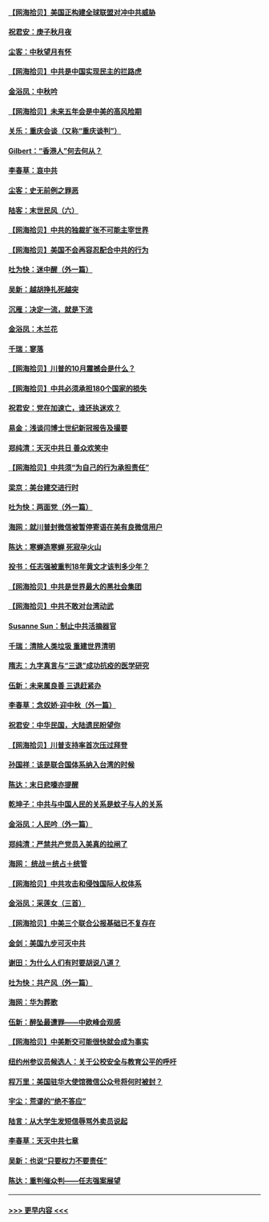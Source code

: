 #### [【网海拾贝】美国正构建全球联盟对冲中共威胁](../pages/nsc993/n12446580.md?t=10030351) 
#### [祝君安：庚子秋月夜](../pages/nsc993/n12445870.md?t=10030351) 
#### [尘客：中秋望月有怀](../pages/nsc993/n12444632.md?t=10030351) 
#### [【网海拾贝】中共是中国实现民主的拦路虎](../pages/nsc993/n12443573.md?t=10030351) 
#### [金浴凤：中秋吟](../pages/nsc993/n12441773.md?t=10030351) 
#### [【网海拾贝】未来五年会是中美的高风险期](../pages/nsc993/n12440760.md?t=10030351) 
#### [关乐：重庆会谈（又称“重庆谈判”）](../pages/nsc993/n12437525.md?t=10030351) 
#### [Gilbert：“香港人”何去何从？](../pages/nsc993/n12435894.md?t=10030351) 
#### [李春草：哀中共](../pages/nsc993/n12435874.md?t=10030351) 
#### [尘客：史无前例之罪恶](../pages/nsc993/n12435762.md?t=10030351) 
#### [陆客：末世民风（六）](../pages/nsc993/n12435354.md?t=10030351) 
#### [【网海拾贝】中共的独裁扩张不可能主宰世界](../pages/nsc993/n12435151.md?t=10030351) 
#### [【网海拾贝】美国不会再容忍配合中共的行为](../pages/nsc993/n12433808.md?t=10030351) 
#### [吐为快：迷中醒（外一篇）](../pages/nsc993/n12433585.md?t=10030351) 
#### [吴新：越胡挣扎死越突](../pages/nsc993/n12433562.md?t=10030351) 
#### [沉雁：决定一流，就是下流](../pages/nsc993/n12432128.md?t=10030351) 
#### [金浴凤：木兰花](../pages/nsc993/n12432124.md?t=10030351) 
#### [千瑞：寥落](../pages/nsc993/n12432071.md?t=10030351) 
#### [【网海拾贝】川普的10月震撼会是什么？](../pages/nsc993/n12431624.md?t=10030351) 
#### [【网海拾贝】中共必须承担180个国家的损失](../pages/nsc993/n12428893.md?t=10030351) 
#### [祝君安：党在加速亡，谁还执迷欢？](../pages/nsc993/n12428652.md?t=10030351) 
#### [易金：浅谈闫博士世纪新冠报告及撮要](../pages/nsc993/n12426822.md?t=10030351) 
#### [郑纯清：天灭中共日 善众欢笑中](../pages/nsc993/n12426784.md?t=10030351) 
#### [【网海拾贝】中共须“为自己的行为承担责任”](../pages/nsc993/n12426067.md?t=10030351) 
#### [梁京：美台建交进行时](../pages/nsc993/n12424066.md?t=10030351) 
#### [吐为快：两面党（外一篇）](../pages/nsc993/n12424043.md?t=10030351) 
#### [海网：就川普封微信被暂停寄语在美有良微信用户](../pages/nsc993/n12424021.md?t=10030351) 
#### [陈达：寒蝉造寒蝉 死寂孕火山](../pages/nsc993/n12423958.md?t=10030351) 
#### [投书：任志强被重判18年黄文才该判多少年？](../pages/nsc993/n12423672.md?t=10030351) 
#### [【网海拾贝】中共是世界最大的黑社会集团](../pages/nsc993/n12423543.md?t=10030351) 
#### [【网海拾贝】中共不敢对台湾动武](../pages/nsc993/n12421418.md?t=10030351) 
#### [Susanne Sun：制止中共活摘器官](../pages/nsc993/n12419654.md?t=10030351) 
#### [千瑞：清除人类垃圾 重建世界清明](../pages/nsc993/n12419414.md?t=10030351) 
#### [隋志：九字真言与“三退”成功抗疫的医学研究](../pages/nsc993/n12419248.md?t=10030351) 
#### [伍新：未来属良善 三退赶紧办](../pages/nsc993/n12418496.md?t=10030351) 
#### [李春草：念奴娇·迎中秋（外一篇）](../pages/nsc993/n12418465.md?t=10030351) 
#### [祝君安：中华民国，大陆遗民盼望你](../pages/nsc993/n12418089.md?t=10030351) 
#### [【网海拾贝】川普支持率首次压过拜登](../pages/nsc993/n12418050.md?t=10030351) 
#### [孙国祥：该是联合国体系纳入台湾的时候](../pages/nsc993/n12417369.md?t=10030351) 
#### [陈达：末日悲嚎亦提醒](../pages/nsc993/n12416736.md?t=10030351) 
#### [乾坤子：中共与中国人民的关系是蚊子与人的关系](../pages/nsc993/n12416632.md?t=10030351) 
#### [金浴凤：人民吟（外一篇）](../pages/nsc993/n12416567.md?t=10030351) 
#### [郑纯清：严禁共产党员入美真的拉闸了](../pages/nsc993/n12416550.md?t=10030351) 
#### [海网： 统战＝统占＋统管](../pages/nsc993/n12416404.md?t=10030351) 
#### [【网海拾贝】中共攻击和侵蚀国际人权体系](../pages/nsc993/n12416250.md?t=10030351) 
#### [金浴凤：采莲女（三首）](../pages/nsc993/n12415517.md?t=10030351) 
#### [【网海拾贝】中美三个联合公报基础已不复存在](../pages/nsc993/n12415054.md?t=10030351) 
#### [金剑：美国九步可灭中共](../pages/nsc993/n12413183.md?t=10030351) 
#### [谢田：为什么人们有时要胡说八道？](../pages/nsc993/n12411861.md?t=10030351) 
#### [吐为快：共产风（外一篇）](../pages/nsc993/n12411761.md?t=10030351) 
#### [海网：华为葬歌](../pages/nsc993/n12410381.md?t=10030351) 
#### [伍新：醉坠最遭罪——中欧峰会观感](../pages/nsc993/n12410364.md?t=10030351) 
#### [【网海拾贝】中美断交可能很快就会成为事实](../pages/nsc993/n12409495.md?t=10030351) 
#### [纽约州参议员候选人：关于公校安全与教育公平的呼吁](../pages/nsc993/n12409228.md?t=10030351) 
#### [程万里：美国驻华大使馆微信公众号将何时被封？](../pages/nsc993/n12407397.md?t=10030351) 
#### [宇尘：荒谬的“绝不答应”](../pages/nsc993/n12407360.md?t=10030351) 
#### [陆言：从大学生发短信辱骂外卖员说起](../pages/nsc993/n12407285.md?t=10030351) 
#### [李春草：天灭中共七章](../pages/nsc993/n12406988.md?t=10030351) 
#### [吴新：也说“只要权力不要责任”](../pages/nsc993/n12406966.md?t=10030351) 
#### [陈达：重判催众判——任志强案展望](../pages/nsc993/n12404540.md?t=10030351) 

----
#### [ >>> 更早内容 <<< ](../indexes/nsc993-earlier.md)
